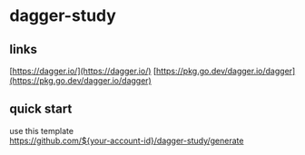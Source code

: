 # dagger-study

## links

[https://dagger.io/](https://dagger.io/)
[https://pkg.go.dev/dagger.io/dagger](https://pkg.go.dev/dagger.io/dagger)

## quick start

use this template<br>
https://github.com/${your-account-id}/dagger-study/generate
